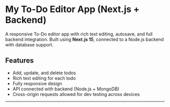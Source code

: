 #  My To-Do Editor App (Next.js + Backend)

A responsive To-Do editor app with rich text editing, autosave, and full backend integration. Built using **Next.js 15**, connected to a Node.js backend with database support.

##  Features

-  Add, update, and delete todos
-  Rich text editing for each todo
-  Fully responsive design
-  API connected with backend (Node.js + MongoDB)
-  Cross-origin requests allowed for dev testing across devices

---

